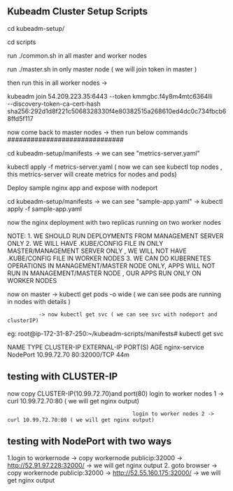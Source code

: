 ## Kubeadm Cluster Setup Scripts


cd kubeadm-setup/

cd scripts

run ./common.sh in all master and worker nodes

run ./master.sh in only master node ( we will join token in master ) 

then run this in all worker nodes ->

 kubeadm join 54.209.223.35:6443 --token kmmgbc.f4y8m4mtc6364lli \
--discovery-token-ca-cert-hash sha256:292d1d8f221c5068328330f4e80382515a268610ed4dc0c734fbcb68ffd5f117

now come back to master nodes -> then run below commands
##############################


cd kubeadm-setup/manifests  -> we can see "metrics-server.yaml" 

kubectl apply -f metrics-server.yaml ( now we can see kubectl top nodes , this metrics-server will create metrics for nodes and pods)

Deploy sample nginx app and expose with nodeport

cd kubeadm-setup/manifests -> we can see "sample-app.yaml" -> kubectl apply -f sample-app.yaml

now the nginx deployment with two replicas running on two worker nodes 

NOTE: 1. WE SHOULD RUN DEPLOYMENTS FROM MANAGEMENT SERVER ONLY 
      2. WE WILL HAVE .KUBE/CONFIG FILE IN ONLY MASTER/MANAGEMENT SERVER ONLY , WE WILL NOT HAVE .KUBE/CONFIG FILE IN WORKER NODES 
	  3. WE CAN DO KUBERNETES OPERATIONS IN MANAGEMENT/MASTER NODE ONLY, APPS WILL NOT RUN IN MANAGEMENT/MASTER NODE , OUR APPS RUN ONLY ON WORKER NODES 
	  
now on master -> kubectl get pods -o wide ( we can see pods are running in nodes with details )

              -> now kubectl get svc ( we can see svc with nodeport and clusterIP)
			
eg: root@ip-172-31-87-250:~/kubeadm-scripts/manifests# kubectl get svc

NAME            TYPE        CLUSTER-IP    EXTERNAL-IP   PORT(S)        AGE
nginx-service   NodePort    10.99.72.70   <none>        80:32000/TCP   44m

testing with CLUSTER-IP
---------------------------

now copy CLUSTER-IP(10.99.72.70)and port(80) login to worker nodes 1 -> curl 10.99.72.70:80 ( we will get nginx output)

											login to worker nodes 2 -> curl 10.99.72.70:80 ( we will get nginx output)
											
											

testing with NodePort with two ways 
------------------------------------
1.login to workernode -> copy workernode publicip:32000 -> http://52.91.97.228:32000/  -> we will get nginx output
2. goto browser -> copy workernode publicip:32000 -> http://52.55.160.175:32000/ -> we will get nginx output



